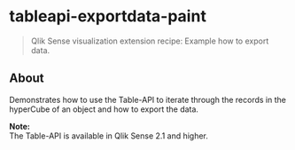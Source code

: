 # tableapi-exportdata-paint
> Qlik Sense visualization extension recipe: Example how to export data.

## About
Demonstrates how to use the Table-API to iterate through the records in the hyperCube of an object and how to export the data.

**Note:**  
The Table-API is available in Qlik Sense 2.1 and higher.

